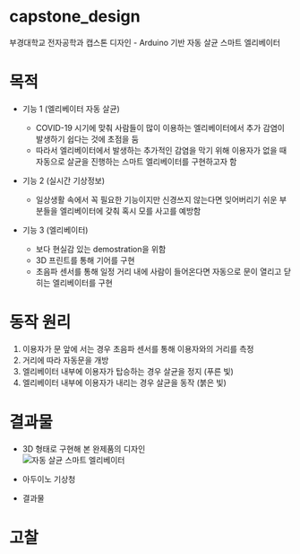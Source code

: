 # capstone_design
부경대학교 전자공학과 캡스톤 디자인 - Arduino 기반 자동 살균 스마트 엘리베이터

# 목적
- 기능 1 (엘리베이터 자동 살균)
    - COVID-19 시기에 맞춰 사람들이 많이 이용하는 엘리베이터에서 추가 감염이 발생하기 쉽다는 것에 초점을 둠
    - 따라서 엘리베이터에서 발생하는 추가적인 감염을 막기 위해 이용자가 없을 때 자동으로 살균을 진행하는 스마트 엘리베이터를 구현하고자 함

- 기능 2 (실시간 기상정보)
    - 일상생활 속에서 꼭 필요한 기능이지만 신경쓰지 않는다면 잊어버리기 쉬운 부분들을 엘리베이터에 갖춰 혹시 모를 사고를 예방함

- 기능 3 (엘리베이터)
    - 보다 현실감 있는 demostration을 위함
    - 3D 프린트를 통해 기어를 구현
    - 초음파 센서를 통해 일정 거리 내에 사람이 들어온다면 자동으로 문이 열리고 닫히는 엘리베이터를 구현

# 동작 원리
1. 이용자가 문 앞에 서는 경우 초음파 센서를 통해 이용자와의 거리를 측정
2. 거리에 따라 자동문을 개방
3. 엘리베이터 내부에 이용자가 탑승하는 경우 살균을 정지 (푸른 빛)
4. 엘리베이터 내부에 이용자가 내리는 경우 살균을 동작 (붉은 빛)

# 결과물
- 3D 형태로 구현해 본 완제품의 디자인<br>
![자동 살균 스마트 엘리베이터](https://github.com/user-attachments/assets/c364323b-13ea-4522-b1d7-bdf32206e916)


- 아두이노 기상청 


- 결과물



# 고찰

